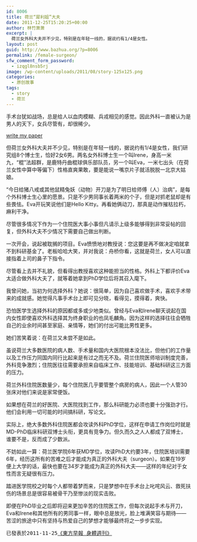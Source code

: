 ```yaml
---
id: 8006
title: 荷兰“犀利姐”大夫
date: 2011-12-25T15:20:25+00:00
author: 林竹萧萧
excerpt: |
  荷兰女外科大夫并不少见，特别是在年轻一线的，据说约有1/4是女性。
layout: post
guid: http://www.bazhua.org/?p=8006
permalink: /female-surgeon/
sfw_comment_form_password:
  - izqgl8nsb5rj
image: /wp-content/uploads/2011/08/story-125x125.png
categories:
  - 原创故事
tags:
  - story
  - 荷兰
---
```

手术台犹如战场，总是给人以血肉模糊、兵戎相见的感觉。因此外科一直被认为是男人的天下，女兵尽管有，却很稀少。
  


<div class="dnn">
  <p>
    <a href='http://writemyenglishpaper.org/'>write my paper</a>
  </p>
</div>

但荷兰女外科大夫并不少见，特别是在年轻一线的，据说约有1/4是女性，我们研究组8个博士生，恰好2女6男。两名女外科博士生一个叫Irene，身高一米九，“棍”法超群，是鹿特丹曲棍球俱乐部队员，另一个叫Eva，一米七出头（在荷兰女性中算中等偏下）性格直爽果敢，要是能说一嘴京片子就活脱脱一北京大姑娘。

“今日给猪八戒或其他鼠精兔妖（动物）开刀是为了明日给师傅（人）治病”，是每个外科博士生心里的愿景。只是不少男同事长着两米的个子，但是对抓老鼠却是有些畏怯。Eva开玩笑说他们是Hello Kitty。再看她俩动刀，那真是动作摧枯拉朽，麻利干净。

尽管很多情况下作为一个住院医大事小事但凡请示上级多能够得到非常妥帖的回复，但外科大夫不少情况下需要自己做出判断。

一次开会，说起被耽搁的项目。Eva愤愤地对教授说：您这要是再不做决定咱就拿不到科研基金了。老板哈哈大笑，并对我说：舟桥你看，这就是荷兰，女人可以直接指着上司的鼻子下指令。

尽管看上去并不礼貌，但看得出教授喜欢这种能担当的性格。外科上下都评价Eva太适合做外科大夫了，就等着她拿到PhD学位后将其召入麾下。

我曾问她，当初为何选择外科？她说：很简单，因为自己喜欢做手术，喜欢手术带来的成就感。她觉得凡事手术台上即可见分晓，看得见，摸得着，爽快。

恐怕医学生选择外科的原因都或多或少地类似。曾经与Eva和Irene聊天说起在国内女性即使喜欢外科选择其为终身职业的也凤毛麟角。因为这样的选择往往会牺牲自己的业余时间甚至家庭、亲情等，她们的付出可能比男性更多。

她们苦笑着说：在荷兰又未尝不是如此。

虽说荷兰大多数医院的病人数、手术量和国内大医院根本没法比，但他们的工作量以及工作压力同国内同行比起来是有过之而无不及。荷兰住院医师培训制度完善，外科竞争激烈；住院医往往需要承担来自临床工作、技能培训、基础科研这三方面的压力。

荷兰外科住院医数量少，每个住院医几乎要管整个病房的病人，因此一个人管30张床对他们来说是家常便饭。

如果想在荷兰的好医院、大医院找到工作，那么科研能力必须也要十分强劲才行。他们会利用一切可能的时间搞科研，写论文。

实际上，绝大多数外科住院医都会攻读外科PhD学位，这样在申请工作岗位时就是MD-PhD临床科研双博士头衔，更具有竞争力。但久而久之人人都成了双博士，谁要不是，反而成了少数派。

不妨如此一算：荷兰医学院6年获MD学位，攻读PhD大约要3年，住院医培训需要6年，经历这所有的苦难之后才能成为真正的外科大夫（surgeon）。如果在19岁便上大学的话，最快也要在34岁才能成为真正的外科大夫——这样的年纪对于女性而言无疑很有压力。

踏进医学院校之时每个人都带着梦而来，只是梦想中在手术台上叱咤风云、救死扶伤的场景总是很容易被骨干乃至惨淡的现实击败。

即便在PhD毕业之后即将迎来更加辛苦的住院医工作，但每次说起手术与开刀，Eva和Irene和其他所有的男同事一样，眼中总是放光，脸上堆满笑容与期待——苦涩的旅途中只有坚持与热爱自己的梦想才能够最终将之一步步实现。

<pre>已發表於2011-11-25<a href="http://www.dfdaily.com/html/8755/2011/11/25/703829.shtml" target="_blank">《東方早報 身體週刊》</a></pre>

<div style="display: none">
  zp8497586rq
</div>
